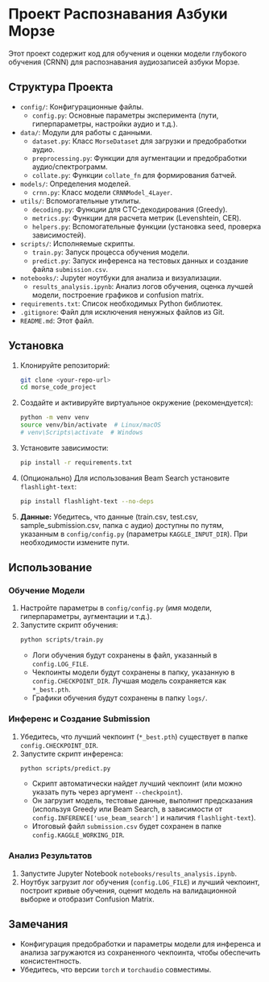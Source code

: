 # Проект Распознавания Азбуки Морзе

Этот проект содержит код для обучения и оценки модели глубокого обучения (CRNN) для распознавания аудиозаписей азбуки Морзе.

## Структура Проекта

- `config/`: Конфигурационные файлы.
  - `config.py`: Основные параметры эксперимента (пути, гиперпараметры, настройки аудио и т.д.).
- `data/`: Модули для работы с данными.
  - `dataset.py`: Класс `MorseDataset` для загрузки и предобработки аудио.
  - `preprocessing.py`: Функции для аугментации и предобработки аудио/спектрограмм.
  - `collate.py`: Функции `collate_fn` для формирования батчей.
- `models/`: Определения моделей.
  - `crnn.py`: Класс модели `CRNNModel_4Layer`.
- `utils/`: Вспомогательные утилиты.
  - `decoding.py`: Функции для CTC-декодирования (Greedy).
  - `metrics.py`: Функции для расчета метрик (Levenshtein, CER).
  - `helpers.py`: Вспомогательные функции (установка seed, проверка зависимостей).
- `scripts/`: Исполняемые скрипты.
  - `train.py`: Запуск процесса обучения модели.
  - `predict.py`: Запуск инференса на тестовых данных и создание файла `submission.csv`.
- `notebooks/`: Jupyter ноутбуки для анализа и визуализации.
  - `results_analysis.ipynb`: Анализ логов обучения, оценка лучшей модели, построение графиков и confusion matrix.
- `requirements.txt`: Список необходимых Python библиотек.
- `.gitignore`: Файл для исключения ненужных файлов из Git.
- `README.md`: Этот файл.

## Установка

1.  Клонируйте репозиторий:
    ```bash
    git clone <your-repo-url>
    cd morse_code_project
    ```
2.  Создайте и активируйте виртуальное окружение (рекомендуется):
    ```bash
    python -m venv venv
    source venv/bin/activate  # Linux/macOS
    # venv\Scripts\activate  # Windows
    ```
3.  Установите зависимости:
    ```bash
    pip install -r requirements.txt
    ```
4.  (Опционально) Для использования Beam Search установите `flashlight-text`:
    ```bash
    pip install flashlight-text --no-deps
    ```
5.  **Данные:** Убедитесь, что данные (train.csv, test.csv, sample_submission.csv, папка с аудио) доступны по путям, указанным в `config/config.py` (параметры `KAGGLE_INPUT_DIR`). При необходимости измените пути.

## Использование

### Обучение Модели

1.  Настройте параметры в `config/config.py` (имя модели, гиперпараметры, аугментации и т.д.).
2.  Запустите скрипт обучения:
    ```bash
    python scripts/train.py
    ```
    - Логи обучения будут сохранены в файл, указанный в `config.LOG_FILE`.
    - Чекпоинты модели будут сохранены в папку, указанную в `config.CHECKPOINT_DIR`. Лучшая модель сохраняется как `*_best.pth`.
    - Графики обучения будут сохранены в папку `logs/`.

### Инференс и Создание Submission

1.  Убедитесь, что лучший чекпоинт (`*_best.pth`) существует в папке `config.CHECKPOINT_DIR`.
2.  Запустите скрипт инференса:
    ```bash
    python scripts/predict.py
    ```
    - Скрипт автоматически найдет лучший чекпоинт (или можно указать путь через аргумент `--checkpoint`).
    - Он загрузит модель, тестовые данные, выполнит предсказания (используя Greedy или Beam Search, в зависимости от `config.INFERENCE['use_beam_search']` и наличия `flashlight-text`).
    - Итоговый файл `submission.csv` будет сохранен в папке `config.KAGGLE_WORKING_DIR`.

### Анализ Результатов

1.  Запустите Jupyter Notebook `notebooks/results_analysis.ipynb`.
2.  Ноутбук загрузит лог обучения (`config.LOG_FILE`) и лучший чекпоинт, построит кривые обучения, оценит модель на валидационной выборке и отобразит Confusion Matrix.

## Замечания

- Конфигурация предобработки и параметры модели для инференса и анализа загружаются из сохраненного чекпоинта, чтобы обеспечить консистентность.
- Убедитесь, что версии `torch` и `torchaudio` совместимы.